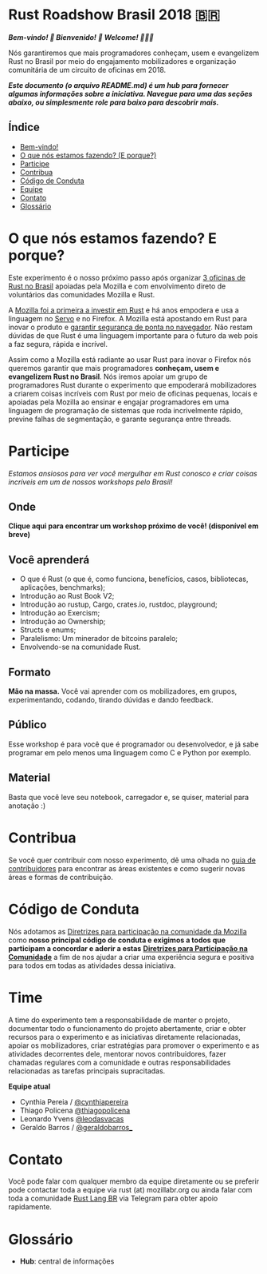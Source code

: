 Rust Roadshow Brasil 2018 🇧🇷
======================
***Bem-vindo! :tada: Bienvenido! :confetti_ball: Welcome! :balloon::balloon::balloon:***

Nós garantiremos que mais programadores conheçam, usem e evangelizem Rust no Brasil por meio do engajamento mobilizadores e organização comunitária de um circuito de oficinas em 2018.

***Este documento (o arquivo README.md) é um hub para fornecer algumas informações sobre a iniciativa. Navegue para uma das seções abaixo, ou simplesmente role para baixo para descobrir mais.***

## Índice
* [Bem-vindo!](#)
* [O que nós estamos fazendo? (E porque?)](#)
* [Participe](#)
* [Contribua](#)
* [Código de Conduta](#)
* [Equipe](#)
* [Contato](#)
* [Glossário](#)

# O que nós estamos fazendo? E porque?

Este experimento é o nosso próximo passo após organizar [3 oficinas de Rust no Brasil](https://www.eventbrite.com.br/o/mozilla-brasil-14167163781) apoiadas pela Mozilla e com envolvimento direto de voluntários das comunidades Mozilla e Rust.

A [Mozilla foi a primeira a investir em Rust](https://research.mozilla.org/rust/) e há anos empodera e usa a linguagem no [Servo](https://github.com/servo/servo) e no Firefox. A Mozilla está apostando em Rust para inovar o produto e [garantir segurança de ponta no navegador](https://blog.mozilla.org/firefox/put-trust-rust-shipping-now-firefox/). Não restam dúvidas de que Rust é uma linguagem importante para o futuro da web pois a faz segura, rápida e incrível.

Assim como a Mozilla está radiante ao usar Rust para inovar o Firefox nós queremos garantir que mais programadores **conheçam, usem e evangelizem Rust no Brasil**. Nós iremos apoiar um grupo de programadores Rust durante o experimento que empoderará mobilizadores a criarem coisas incríveis com Rust por meio de oficinas pequenas, locais e apoiadas pela Mozilla ao ensinar e engajar programadores em uma linguagem de programação de sistemas que roda incrivelmente rápido, previne falhas de segmentação, e garante segurança entre threads.

# Participe

*Estamos ansiosos para ver você mergulhar em Rust conosco e criar coisas incríveis em um de nossos workshops pelo Brasil!*

## Onde

**Clique aqui para encontrar um workshop próximo de você! (disponível em breve)**

## Você aprenderá
- O que é Rust (o que é, como funciona, benefícios, casos, bibliotecas, aplicações, benchmarks);
- Introdução ao Rust Book V2;
- Introdução ao rustup, Cargo, crates.io, rustdoc, playground;
- Introdução ao Exercism;
- Introdução ao Ownership;
- Structs e enums;
- Paralelismo: Um minerador de bitcoins paralelo;
- Envolvendo-se na comunidade Rust.
## Formato

**Mão na massa.** Você vai aprender com os mobilizadores, em grupos, experimentando, codando, tirando dúvidas e dando feedback.

## Público

Esse workshop é para você que é programador ou desenvolvedor, e já sabe programar em pelo menos uma linguagem como C e Python por exemplo.

## Material

Basta que você leve seu notebook, carregador e, se quiser, material para anotação :)

# Contribua

Se você quer contribuir com nosso experimento, dê uma olhada no [guia de contribuidores](CONTRIBUTING.md) para encontrar as áreas existentes e como sugerir novas áreas e formas de contribuição.

# Código de Conduta

Nós adotamos as [Diretrizes para participação na comunidade da Mozilla](https://www.mozilla.org/pt-BR/about/governance/policies/participation/) como **nosso principal código de conduta e exigimos a todos que participam a concordar e aderir a estas** [**Diretrizes para Participação na Comunidade**](https://www.mozilla.org/pt-BR/about/governance/policies/participation/) a fim de nos ajudar a criar uma experiência segura e positiva para todos em todas as atividades dessa iniciativa.

# Time

A time do experimento tem a responsabilidade de manter o projeto, documentar todo o funcionamento do projeto abertamente, criar e obter recursos para o experimento e as iniciativas diretamente relacionadas, apoiar os mobilizadores, criar estratégias para promover o experimento e as atividades decorrentes dele, mentorar novos contribuidores, fazer chamadas regulares com a comunidade e outras responsabilidades relacionadas as tarefas principais supracitadas.

**Equipe atual**

- Cynthia Pereia / [@cynthiapereira](https://github.com/cynthiapereira)
- Thiago Policena [@thiagopolicena](https://github.com/thiagopolicena)
- Leonardo Yvens [@leodasvacas](https://github.com/leodasvacas)
- Geraldo Barros / [@geraldobarros_](https://github.com/barrosgeraldo)
# Contato

Você pode falar com qualquer membro da equipe diretamente ou se preferir pode contactar toda a equipe via rust (at) mozillabr.org ou ainda falar com toda a comunidade [Rust Lang BR](https://t.me/rustlangbr) via Telegram para obter apoio rapidamente.

# Glossário
- **Hub**: central de informações
